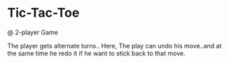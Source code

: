 # Tic-Tac-Toe
@ 2-player Game

The player gets alternate turns..
Here, The play can undo his move..and at the same time he redo it if he want to stick back to that move.
